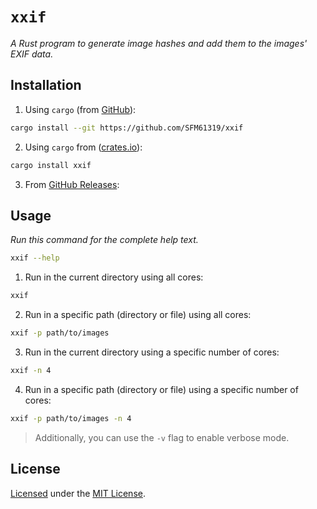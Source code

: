 # `xxif`

_A Rust program to generate image hashes and add them to the images' EXIF data._

## Installation

1. Using `cargo` (from [GitHub](https://github.com/SFM61319/xxif)):

```sh
cargo install --git https://github.com/SFM61319/xxif
```

2. Using `cargo` from ([crates.io](https://crates.io/)):

```sh
cargo install xxif
```

3. From [GitHub Releases](https://github.com/SFM61319/xxif/releases/tag/latest):

## Usage

_Run this command for the complete help text._

```sh
xxif --help
```

1. Run in the current directory using all cores:

```sh
xxif
```

2. Run in a specific path (directory or file) using all cores:

```sh
xxif -p path/to/images
```

3. Run in the current directory using a specific number of cores:

```sh
xxif -n 4
```

4. Run in a specific path (directory or file) using a specific number of cores:

```sh
xxif -p path/to/images -n 4
```

> Additionally, you can use the `-v` flag to enable verbose mode.

## License

[Licensed](LICENSE "Click to open the license file") under the [MIT License](https://opensource.org/license/MIT "Click to view the license text").
